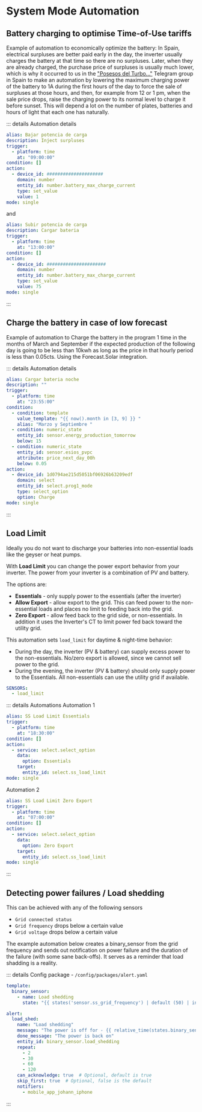 # System Mode Automation

## Battery charging to optimise Time-of-Use tariffs

Example of automation to economically optimize the battery: In Spain, electrical surpluses are better paid early in the day, the inverter usually charges the battery at that time so there are no surpluses.  Later, when they are already charged, the purchase price of surpluses is usually much lower, which is why it occurred to us in the ["Posesos del Turbo..."](https://t.me/pos_turbo_energy) Telegram group in Spain to make an automation by lowering the maximum charging power of the battery to 1A during the first hours of the day to force the sale of surpluses at those hours, and then, for example from 12 or 1 pm, when the sale price drops, raise the charging power to its normal level to charge it before sunset.  This will depend a lot on the number of plates, batteries and hours of light that each one has naturally.

::: details Automation details
```yaml
alias: Bajar potencia de carga
description: Inject surpluses
trigger:
  - platform: time
    at: "09:00:00"
condition: []
action:
  - device_id: #####################
    domain: number
    entity_id: number.battery_max_charge_current
    type: set_value
    value: 1
mode: single
```

and
```yaml
alias: Subir potencia de carga
description: Cargar bateria
trigger:
  - platform: time
    at: "13:00:00"
condition: []
action:
  - device_id: ######################
    domain: number
    entity_id: number.battery_max_charge_current
    type: set_value
    value: 75
mode: single
```
:::

## Charge the battery in case of low forecast

Example of automation to Charge the battery in the program 1 time in the months of March and September if the expected production of the following day is going to be less than 10kwh as long as the price in that hourly period is less than 0.05cts. Using the Forecast.Solar integration.

::: details Automation details
```yaml
alias: Cargar bateria noche
description: ""
trigger:
  - platform: time
    at: "23:55:00"
condition:
  - condition: template
    value_template: "{{ now().month in [3, 9] }} "
    alias: "Marzo y Septiembre "
  - condition: numeric_state
    entity_id: sensor.energy_production_tomorrow
    below: 15
  - condition: numeric_state
    entity_id: sensor.esios_pvpc
    attribute: price_next_day_00h
    below: 0.05
action:
  - device_id: 1d0794ae215d5051bf06926b63209edf
    domain: select
    entity_id: select.prog1_mode
    type: select_option
    option: Charge
mode: single
```
:::

## Load Limit

Ideally you do not want to discharge your batteries into non-essential loads like the geyser or heat pumps.

With **Load Limit** you can change the power export behavior from your inverter. The power from your inverter is a combination of PV and battery.

The options are:
- **Essentials** - only supply power to the essentials (after the inverter)
- **Allow Export** - allow export to the grid. This can feed power to the non-essential loads and places no limit to feeding back into the grid.
- **Zero Export** - allow feed back to the grid side, or non-essentials. In addition it uses the Inverter's CT to limit power fed back toward the utility grid.

This automation sets `load_limit` for daytime & night-time behavior:
- During the day, the inverter (PV & battery) can supply excess power to the non-essentials. No/zero export is allowed, since we cannot sell power to the grid.
- During the evening, the inverter (PV & battery) should only supply power to the Essentials. All non-essentials can use the utility grid if available.

```yaml
SENSORS:
  - load_limit
```

::: details Automations
Automation 1
```yaml
alias: SS Load Limit Essentials
trigger:
  - platform: time
    at: "18:30:00"
condition: []
action:
  - service: select.select_option
    data:
      option: Essentials
    target:
      entity_id: select.ss_load_limit
mode: single
```

Automation 2
```yaml
alias: SS Load Limit Zero Export
trigger:
  - platform: time
    at: "07:00:00"
condition: []
action:
  - service: select.select_option
    data:
      option: Zero Export
    target:
      entity_id: select.ss_load_limit
mode: single
```
:::


## Detecting power failures / Load shedding

This can be achieved with any of the following sensors

- `Grid connected status`
- `Grid frequency` drops below a certain value
- `Grid voltage` drops below a certain value

The example automation below creates a binary_sensor from the grid frequency and sends out notification on power failure and the duration of the failure (with some sane back-offs). It serves as a reminder that load shadding is a reality.

::: details Config package - `/config/packages/alert.yaml`

```yaml
template:
  binary_sensor:
    - name: Load shedding
      state: "{{ states('sensor.ss_grid_frequency') | default (50) | int(0) < 40  }}"

alert:
  load_shed:
    name: "Load shedding"
    message: "The power is off for - {{ relative_time(states.binary_sensor.load_shedding.last_changed) }}"
    done_message: "The power is back on"
    entity_id: binary_sensor.load_shedding
    repeat:
      - 2
      - 30
      - 60
      - 120
    can_acknowledge: true  # Optional, default is true
    skip_first: true  # Optional, false is the default
    notifiers:
      - mobile_app_johann_iphone
```
:::
